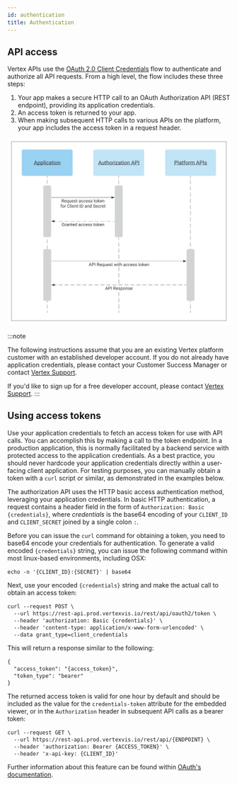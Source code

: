 ```yaml
---
id: authentication
title: Authentication
---
```


## API access

Vertex APIs use the [OAuth 2.0 Client Credentials](https://tools.ietf.org/html/rfc6749#section-4.4) flow
to authenticate and authorize all API requests. From a high level, the flow includes these three steps:

1. Your app makes a secure HTTP call to an OAuth Authorization API (REST endpoint), providing its application credentials.
1. An access token is returned to your app.
1. When making subsequent HTTP calls to various APIs on the platform, your app includes the access token in a request header.

![Client Credentials Sequence Diagram](/img/oauth-client-credentials-flow-sequence.svg 'Client Credentials Sequence Diagram')

<!-- DIAGRAM SOURCE: https://www.lucidchart.com/invitations/accept/979b8338-ac0c-4775-bd49-24a616307ef7 -->

:::note

The following instructions assume that you are an existing Vertex platform customer with an established developer account. If you do not already have application credentials, please contact your Customer Success Manager or contact [Vertex Support](../support).

If you'd like to sign up for a free developer account, please contact [Vertex Support](../support).
:::

## Using access tokens

Use your application credentials to fetch an access token for use with API calls. You can accomplish this by making a call to the token endpoint. In a production application,
this is normally facilitated by a backend service with protected access to the application credentials. As a best
practice, you should never hardcode your application credentials directly within a user-facing client application. For
testing purposes, you can manually obtain a token with a `curl` script or similar, as demonstrated in the examples below.

The authorization API uses the HTTP basic access authentication method, leveraging your application credentials. In basic
HTTP authentication, a request contains a header field in the form of `Authorization: Basic {credentials}`, where
_credentials_ is the base64 encoding of your `CLIENT_ID` and `CLIENT_SECRET` joined by a single colon `:`.

Before you can issue the `curl` command for obtaining a token, you need to base64 encode your credentials for
authentication. To generate a valid encoded `{credentials}` string, you can issue the following command within most
linux-based environments, including OSX:

```
echo -n '{CLIENT_ID}:{SECRET}' | base64
```

Next, use your encoded `{credentials}` string and make the actual call to obtain an access token:

```
curl --request POST \
  --url https://rest-api.prod.vertexvis.io/rest/api/oauth2/token \
  --header 'authorization: Basic {credentials}' \
  --header 'content-type: application/x-www-form-urlencoded' \
  --data grant_type=client_credentials
```

This will return a response similar to the following:

```
{
  "access_token": "{access_token}",
  "token_type": "bearer"
}
```

The returned access token is valid for one hour by default and should be included as the value for the `credentials-token`
attribute for the embedded viewer, or in the `Authorization` header in subsequent API calls as a bearer token:

```
curl --request GET \
  --url https://rest-api.prod.vertexvis.io/rest/api/{ENDPOINT} \
  --header 'authorization: Bearer {ACCESS_TOKEN}' \
  --header 'x-api-key: {CLIENT_ID}'
```

Further information about this feature can be found within [OAuth's documentation](https://oauth.net/2/bearer-tokens/).
